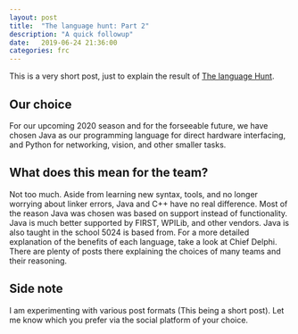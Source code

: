 ```yaml
---
layout: post
title:  "The language hunt: Part 2"
description: "A quick followup"
date:   2019-06-24 21:36:00
categories: frc
---
```


This is a very short post, just to explain the result of [The language Hunt](/frc/2019/04/30/FRC-Languages.html).

## Our choice
For our upcoming 2020 season and for the forseeable future, we have chosen Java as our programming language for direct hardware interfacing, and Python for networking, vision, and other smaller tasks.

## What does this mean for the team?
Not too much. Aside from learning new syntax, tools, and no longer worrying about linker errors, Java and C++ have no real difference. Most of the reason Java was chosen was based on support instead of functionality. Java is much better supported by FIRST, WPILib, and other vendors. Java is also taught in the school 5024 is based from. For a more detailed explanation of the benefits of each language, take a look at Chief Delphi. There are plenty of posts there explaining the choices of many teams and their reasoning.

## Side note
I am experimenting with various post formats (This being a short post). Let me know which you prefer via the social platform of your choice. 